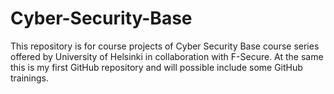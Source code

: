 # Cyber-Security-Base

This repository is for course projects of Cyber Security Base course series offered by University of Helsinki in collaboration with F-Secure. At the same this is my first GitHub repository and will possible include some GitHub trainings.
